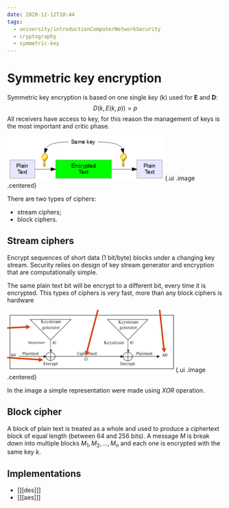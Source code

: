 ```yaml
---
date: 2020-12-12T10:44
tags:
  - university/introductionComputerNetworkSecurity
  - cryptography
  - symmetric-key
---
```


# Symmetric key encryption
Symmetric key encryption is based on one single *key* (k) used for **E** and **D**:
$$
D(k, E(k,p)) = p
$$
All receivers have access to key, for this reason the management of keys is the most important and critic phase.

![Symmetric cipher](./static/symmetricCipher.png){.ui .image .centered}

There are two types of ciphers:

* stream ciphers;
* block ciphers.

## Stream ciphers
Encrypt sequences of short data (1 bit/byte) blocks under a changing key stream. Security relies on design of key stream generator and encryption that are computationally simple.

The same plain text bit will be encrypt to a different bit, every time it is encrypted. This types of ciphers is very fast, more than any block ciphers is hardware

![Stream cipher](./static/streamCipher.png){.ui .image .centered}

In the image a simple representation were made using *XOR* operation.

## Block cipher
A block of plain text is treated as a whole and used to produce a ciphertext block of equal length (between 64 and 256 bits).
A message $M$ is break down into multiple blocks $M_1,M_2,\dots , M_n$ and each one is encrypted with the same key $k$.  

## Implementations

* [[[des]]]
* [[[aes]]]
